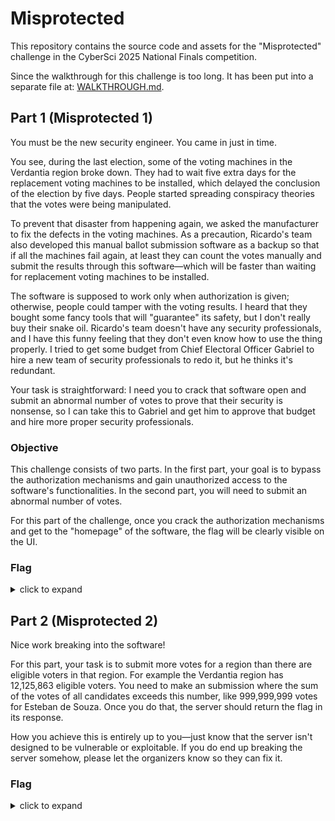 # Misprotected

This repository contains the source code and assets for the "Misprotected" challenge in the CyberSci 2025 National Finals competition.

Since the walkthrough for this challenge is too long. It has been put into a separate file at: [WALKTHROUGH.md](walkthrough/WALKTHROUGH.md).

## Part 1 (Misprotected 1)

You must be the new security engineer. You came in just in time.

You see, during the last election, some of the voting machines in the Verdantia region broke down. They had to wait five extra days for the replacement voting machines to be installed, which delayed the conclusion of the election by five days. People started spreading conspiracy theories that the votes were being manipulated.

To prevent that disaster from happening again, we asked the manufacturer to fix the defects in the voting machines. As a precaution, Ricardo's team also developed this manual ballot submission software as a backup so that if all the machines fail again, at least they can count the votes manually and submit the results through this software—which will be faster than waiting for replacement voting machines to be installed.

The software is supposed to work only when authorization is given; otherwise, people could tamper with the voting results. I heard that they bought some fancy tools that will "guarantee" its safety, but I don't really buy their snake oil. Ricardo's team doesn't have any security professionals, and I have this funny feeling that they don't even know how to use the thing properly. I tried to get some budget from Chief Electoral Officer Gabriel to hire a new team of security professionals to redo it, but he thinks it's redundant.

Your task is straightforward: I need you to crack that software open and submit an abnormal number of votes to prove that their security is nonsense, so I can take this to Gabriel and get him to approve that budget and hire more proper security professionals.

### Objective

This challenge consists of two parts. In the first part, your goal is to bypass the authorization mechanisms and gain unauthorized access to the software's functionalities. In the second part, you will need to submit an abnormal number of votes.

For this part of the challenge, once you crack the authorization mechanisms and get to the "homepage" of the software, the flag will be clearly visible on the UI.

### Flag

<details>
<summary>click to expand</summary>

`flag{b3tteR_L3arN_H0W_T0_u5E_THe_TOoLs_yOU_bOuGHt}`

</details>

## Part 2 (Misprotected 2)

Nice work breaking into the software!

For this part, your task is to submit more votes for a region than there are eligible voters in that region. For example the Verdantia region has 12,125,863 eligible voters. You need to make an submission where the sum of the votes of all candidates exceeds this number, like 999,999,999 votes for Esteban de Souza. Once you do that, the server should return the flag in its response.

How you achieve this is entirely up to you—just know that the server isn't designed to be vulnerable or exploitable. If you do end up breaking the server somehow, please let the organizers know so they can fix it.

### Flag

<details>
<summary>click to expand</summary>

`flag{g1mm3_g1mm3_g1mm3_an_ex7r4_v0t3_aft3r_m1dnight}`

</details>
